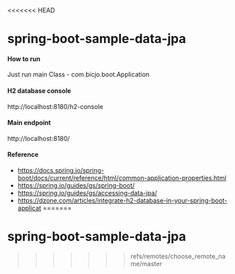 <<<<<<< HEAD
# spring-boot-sample-data-jpa

#### How to run
Just run main Class - com.bicjo.boot.Application

#### H2 database console
http://localhost:8180/h2-console 

#### Main endpoint  
http://localhost:8180/

#### Reference
- https://docs.spring.io/spring-boot/docs/current/reference/html/common-application-properties.html
- https://spring.io/guides/gs/spring-boot/
- https://spring.io/guides/gs/accessing-data-jpa/
- https://dzone.com/articles/integrate-h2-database-in-your-spring-boot-applicat
=======
# spring-boot-sample-data-jpa
>>>>>>> refs/remotes/choose_remote_name/master
